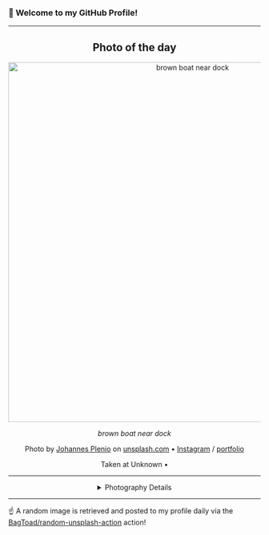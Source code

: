 ### 👋 Welcome to my GitHub Profile!

----
<div align="center">

## Photo of the day
  
  <a href="https://unsplash.com/photos/brown-boat-near-dock-qkfxBc2NQ18"><img width="720" src="https://images.unsplash.com/photo-1495616811223-4d98c6e9c869?crop=entropy&cs=tinysrgb&fit=max&fm=jpg&ixid=M3w1OTQ0OTd8MHwxfHJhbmRvbXx8fHx8fHx8fDE3MjUwODQ0NTB8&ixlib=rb-4.0.3&q=80&w=1080" alt="brown boat near dock"></a>
  
  <em>brown boat near dock</em>
  
  <em></em>

  Photo by [Johannes Plenio](http://www.coolfreepix.com) on [unsplash.com](https://unsplash.com/) • [Instagram](https://instagram.com/jplenio) / [portfolio](http://www.coolfreepix.com)
  
  Taken at Unknown • 
  
  ---
  
<details>
<summary>Photography Details</summary>
  
| Parameter     | Value |
| ------------- | ----- |
| Camera Model  | ILCE-7 |
| Exposure Time | 1/200 |
| Aperture      | 8.0 |
| Focal Length  | 105.0 |
| ISO           | 100 |
| Location      | Unknown (null) |
| Coordinates   | Latitude null, Longitude null |

</details>

</div>

----

☝️ A random image is retrieved and posted to my profile daily via the [BagToad/random-unsplash-action](https://github.com/BagToad/random-unsplash-action) action!
